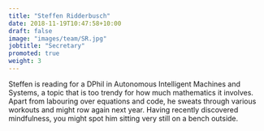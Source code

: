 ```yaml
---
title: "Steffen Ridderbusch"
date: 2018-11-19T10:47:58+10:00
draft: false
image: "images/team/SR.jpg"
jobtitle: "Secretary"
promoted: true
weight: 3
---
```


Steffen is reading for a DPhil in Autonomous Intelligent Machines and Systems, a topic that is too trendy for how much mathematics it involves. Apart from labouring over equations and code, he sweats through various workouts and might row again next year. Having recently discovered mindfulness, you might spot him sitting very still on a bench outside.

